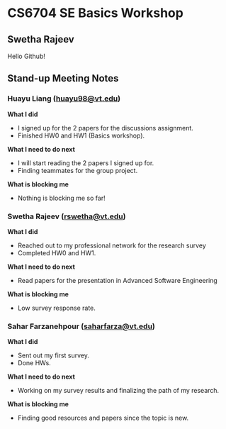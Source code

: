 # CS6704 SE Basics Workshop
## Swetha Rajeev

Hello Github!

## Stand-up Meeting Notes
### Huayu Liang (huayu98@vt.edu)

**What I did**
- I signed up for the 2 papers for the discussions assignment.
- Finished HW0 and HW1 (Basics workshop).

**What I need to do next**
- I will start reading the 2 papers I signed up for.
- Finding teammates for the group project.

**What is blocking me**
- Nothing is blocking me so far!


### Swetha Rajeev (rswetha@vt.edu)

**What I did**
- Reached out to my professional network for the research survey
- Completed HW0 and HW1.

**What I need to do next**
- Read papers for the presentation in Advanced Software Engineering

**What is blocking me**
- Low survey response rate.


### Sahar Farzanehpour (saharfarza@vt.edu)

**What I did**
- Sent out my first survey.
- Done HWs.

**What I need to do next**
- Working on my survey results and finalizing the path of my research.

**What is blocking me**
- Finding good resources and papers since the topic is new.
